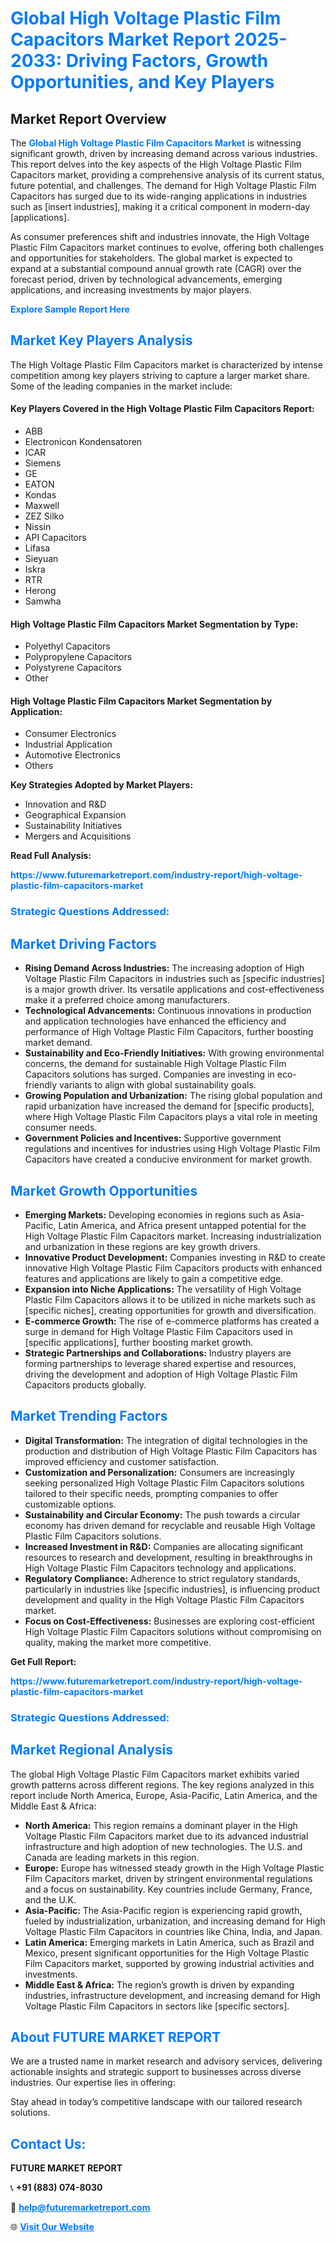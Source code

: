 <h1 style="color: #007BFF;">Global High Voltage Plastic Film Capacitors Market Report 2025-2033: Driving Factors, Growth Opportunities, and Key Players</h1>

<section id="overview">
<h2>Market Report Overview</h2>
<p>The <a href="https://www.futuremarketreport.com/industry-report/high-voltage-plastic-film-capacitors-market" style="color: #007BFF; text-decoration: none;"><strong>Global High Voltage Plastic Film Capacitors Market</strong></a> is witnessing significant growth, driven by increasing demand across various industries. This report delves into the key aspects of the High Voltage Plastic Film Capacitors market, providing a comprehensive analysis of its current status, future potential, and challenges. The demand for High Voltage Plastic Film Capacitors has surged due to its wide-ranging applications in industries such as [insert industries], making it a critical component in modern-day [applications].</p>
<p>As consumer preferences shift and industries innovate, the High Voltage Plastic Film Capacitors market continues to evolve, offering both challenges and opportunities for stakeholders. The global market is expected to expand at a substantial compound annual growth rate (CAGR) over the forecast period, driven by technological advancements, emerging applications, and increasing investments by major players.</p>
</section>

<section id="overview">
<p><a href="https://www.futuremarketreport.com/request-sample/reportId=75890" style="color: #007BFF; text-decoration: none;"><strong>Explore Sample Report Here</strong></a></p>
</section>

<section id="key-players">
<h2 style="color: #007BFF;">Market Key Players Analysis</h2>
<p>The High Voltage Plastic Film Capacitors market is characterized by intense competition among key players striving to capture a larger market share. Some of the leading companies in the market include:</p>
<h4>Key Players Covered in the High Voltage Plastic Film Capacitors Report:</h4>
<ul><li>ABB</li><li>Electronicon Kondensatoren</li><li>ICAR</li><li>Siemens</li><li>GE</li><li>EATON</li><li>Kondas</li><li>Maxwell</li><li>ZEZ Silko</li><li>Nissin</li><li>API Capacitors</li><li>Lifasa</li><li>Sieyuan</li><li>Iskra</li><li>RTR</li><li>Herong</li><li>Samwha</li></ul>
<h4>High Voltage Plastic Film Capacitors Market Segmentation by Type:</h4>
<ul><li>Polyethyl Capacitors</li><li>Polypropylene Capacitors</li><li>Polystyrene Capacitors</li><li>Other</li></ul>

<h4>High Voltage Plastic Film Capacitors Market Segmentation by Application:</h4>
<ul><li>Consumer Electronics</li><li>Industrial Application</li><li>Automotive Electronics</li><li>Others</li></ul>
<p><strong>Key Strategies Adopted by Market Players:</strong></p>
<ul>
<li>Innovation and R&D</li>
<li>Geographical Expansion</li>
<li>Sustainability Initiatives</li>
<li>Mergers and Acquisitions</li>
</ul>
</section>

<section>
<p><strong>Read Full Analysis: </strong></p><a href="https://www.futuremarketreport.com/industry-report/high-voltage-plastic-film-capacitors-market" style="color: #007BFF; text-decoration: none;"><strong>https://www.futuremarketreport.com/industry-report/high-voltage-plastic-film-capacitors-market</strong></a>
<h3 style="color: #007BFF;">Strategic Questions Addressed:</h3>
</section>

<section id="driving-factors">
<h2 style="color: #007BFF;">Market Driving Factors</h2>
<ul>
<li><strong>Rising Demand Across Industries:</strong> The increasing adoption of High Voltage Plastic Film Capacitors in industries such as [specific industries] is a major growth driver. Its versatile applications and cost-effectiveness make it a preferred choice among manufacturers.</li>
<li><strong>Technological Advancements:</strong> Continuous innovations in production and application technologies have enhanced the efficiency and performance of High Voltage Plastic Film Capacitors, further boosting market demand.</li>
<li><strong>Sustainability and Eco-Friendly Initiatives:</strong> With growing environmental concerns, the demand for sustainable High Voltage Plastic Film Capacitors solutions has surged. Companies are investing in eco-friendly variants to align with global sustainability goals.</li>
<li><strong>Growing Population and Urbanization:</strong> The rising global population and rapid urbanization have increased the demand for [specific products], where High Voltage Plastic Film Capacitors plays a vital role in meeting consumer needs.</li>
<li><strong>Government Policies and Incentives:</strong> Supportive government regulations and incentives for industries using High Voltage Plastic Film Capacitors have created a conducive environment for market growth.</li>
</ul>
</section>

<section id="growth-opportunities">
<h2 style="color: #007BFF;">Market Growth Opportunities</h2>
<ul>
<li><strong>Emerging Markets:</strong> Developing economies in regions such as Asia-Pacific, Latin America, and Africa present untapped potential for the High Voltage Plastic Film Capacitors market. Increasing industrialization and urbanization in these regions are key growth drivers.</li>
<li><strong>Innovative Product Development:</strong> Companies investing in R&D to create innovative High Voltage Plastic Film Capacitors products with enhanced features and applications are likely to gain a competitive edge.</li>
<li><strong>Expansion into Niche Applications:</strong> The versatility of High Voltage Plastic Film Capacitors allows it to be utilized in niche markets such as [specific niches], creating opportunities for growth and diversification.</li>
<li><strong>E-commerce Growth:</strong> The rise of e-commerce platforms has created a surge in demand for High Voltage Plastic Film Capacitors used in [specific applications], further boosting market growth.</li>
<li><strong>Strategic Partnerships and Collaborations:</strong> Industry players are forming partnerships to leverage shared expertise and resources, driving the development and adoption of High Voltage Plastic Film Capacitors products globally.</li>
</ul>
</section>

<section id="trending-factors">
<h2 style="color: #007BFF;">Market Trending Factors</h2>
<ul>
<li><strong>Digital Transformation:</strong> The integration of digital technologies in the production and distribution of High Voltage Plastic Film Capacitors has improved efficiency and customer satisfaction.</li>
<li><strong>Customization and Personalization:</strong> Consumers are increasingly seeking personalized High Voltage Plastic Film Capacitors solutions tailored to their specific needs, prompting companies to offer customizable options.</li>
<li><strong>Sustainability and Circular Economy:</strong> The push towards a circular economy has driven demand for recyclable and reusable High Voltage Plastic Film Capacitors solutions.</li>
<li><strong>Increased Investment in R&D:</strong> Companies are allocating significant resources to research and development, resulting in breakthroughs in High Voltage Plastic Film Capacitors technology and applications.</li>
<li><strong>Regulatory Compliance:</strong> Adherence to strict regulatory standards, particularly in industries like [specific industries], is influencing product development and quality in the High Voltage Plastic Film Capacitors market.</li>
<li><strong>Focus on Cost-Effectiveness:</strong> Businesses are exploring cost-efficient High Voltage Plastic Film Capacitors solutions without compromising on quality, making the market more competitive.</li>
</ul>
</section>

<section>
<p><strong>Get Full Report: </strong></p><a href="https://www.futuremarketreport.com/industry-report/high-voltage-plastic-film-capacitors-market" style="color: #007BFF; text-decoration: none;"><strong>https://www.futuremarketreport.com/industry-report/high-voltage-plastic-film-capacitors-market</strong></a>
<h3 style="color: #007BFF;">Strategic Questions Addressed:</h3>
</section>


<section id="regional-analysis">
<h2 style="color: #007BFF;">Market Regional Analysis</h2>
<p>The global High Voltage Plastic Film Capacitors market exhibits varied growth patterns across different regions. The key regions analyzed in this report include North America, Europe, Asia-Pacific, Latin America, and the Middle East & Africa:</p>
<ul>
<li><strong>North America:</strong> This region remains a dominant player in the High Voltage Plastic Film Capacitors market due to its advanced industrial infrastructure and high adoption of new technologies. The U.S. and Canada are leading markets in this region.</li>
<li><strong>Europe:</strong> Europe has witnessed steady growth in the High Voltage Plastic Film Capacitors market, driven by stringent environmental regulations and a focus on sustainability. Key countries include Germany, France, and the U.K.</li>
<li><strong>Asia-Pacific:</strong> The Asia-Pacific region is experiencing rapid growth, fueled by industrialization, urbanization, and increasing demand for High Voltage Plastic Film Capacitors in countries like China, India, and Japan.</li>
<li><strong>Latin America:</strong> Emerging markets in Latin America, such as Brazil and Mexico, present significant opportunities for the High Voltage Plastic Film Capacitors market, supported by growing industrial activities and investments.</li>
<li><strong>Middle East & Africa:</strong> The region’s growth is driven by expanding industries, infrastructure development, and increasing demand for High Voltage Plastic Film Capacitors in sectors like [specific sectors].</li>
</ul>
</section>

<footer>
<h2 style="color: #007BFF;">About FUTURE MARKET REPORT</h2>
<p>We are a trusted name in market research and advisory services, delivering actionable insights and strategic support to businesses across diverse industries. Our expertise lies in offering:</p>

<p>Stay ahead in today’s competitive landscape with our tailored research solutions.</p>

<h2 style="color: #007BFF;">Contact Us:</h2>
<p><strong>FUTURE MARKET REPORT</strong></p>
<p>📞 <strong>+91 (883) 074-8030</strong></p>
<p>📧 <strong><a href="mailto:help@futuremarketreport.com" style="color: #007BFF;">help@futuremarketreport.com</a></strong></p>
<p>🌐 <strong><a href="https://www.futuremarketreport.com/" style="color: #007BFF;">Visit Our Website</a></strong></p>
</footer>